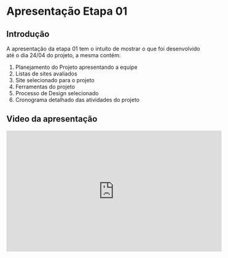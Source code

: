 # Apresentação Etapa 01

## Introdução

<p align="justify">
A apresentação da etapa 01 tem o intuito de mostrar o que foi desenvolvido até o dia 24/04 do projeto, a mesma contém:
</p>

1. Planejamento do Projeto apresentando a equipe
2. Listas de sites avaliados
3. Site selecionado para o projeto
4. Ferramentas do projeto
5. Processo de Design selecionado
6. Cronograma detalhado das atividades do projeto

## Video da apresentação

<iframe width="560" height="315" src="https://www.youtube.com/watch?v=qOyrZM04N0k" frameborder="0" allow="accelerometer; autoplay; clipboard-write; encrypted-media; gyroscope; picture-in-picture" allowfullscreen></iframe>
